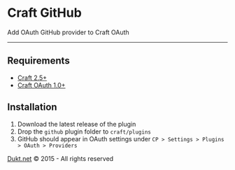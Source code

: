 # Craft GitHub

Add OAuth GitHub provider to Craft OAuth

-------------------------------------------

## Requirements

- [Craft 2.5+](http://buildwithcraft.com/)
- [Craft OAuth 1.0+](https://dukt.net/craft/oauth)

## Installation

1. Download the latest release of the plugin
2. Drop the `github` plugin folder to `craft/plugins`
3. GitHub should appear in OAuth settings under `CP > Settings > Plugins > OAuth > Providers`

[Dukt.net](https://dukt.net/) © 2015 - All rights reserved